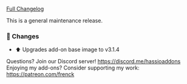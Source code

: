 [Full Changelog][changelog]

This is a general maintenance release.

### :hammer: Changes

- :arrow_up: Upgrades add-on base image to v3.1.4

[changelog]: https://github.com/hassio-addons/addon-adb/compare/v0.5.0...v0.5.1

Questions? Join our Discord server! https://discord.me/hassioaddons
Enjoying my add-ons? Consider supporting my work: https://patreon.com/frenck